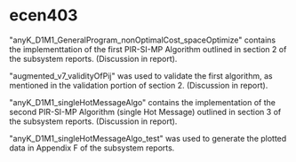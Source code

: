 # ecen403

"anyK_D1M1_GeneralProgram_nonOptimalCost_spaceOptimize" contains the implementtation of 
the first PIR-SI-MP Algorithm outlined in section 2 of the subsystem reports. (Discussion in report).

"augmented_v7_validityOfPij" was used to validate the first algorithm, as mentioned
in the validation portion of section 2. (Discussion in report).

"anyK_D1M1_singleHotMessageAlgo" contains the implementation of
the second PIR-SI-MP Algorithm (single Hot Message) outlined in 
section 3 of the subsystem reports. (Discussion in report).

"anyK_D1M1_singleHotMessageAlgo_test" was used to generate the plotted data in Appendix F
of the subsystem reports.
